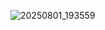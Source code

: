![20250801_193559](https://github.com/user-attachments/assets/ed24330d-0446-4f04-98ff-31553c8463f3)
